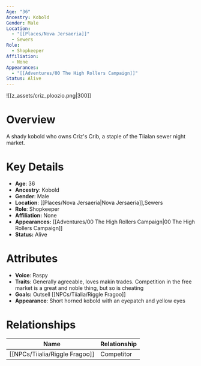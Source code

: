 ```yaml
---
Age: "36"
Ancestry: Kobold
Gender: Male
Location:
  - "[[Places/Nova Jersaeria]]"
  - Sewers
Role:
  - Shopkeeper
Affiliation:
  - None
Appearances:
  - "[[Adventures/00 The High Rollers Campaign]]"
Status: Alive
---
```

![[z_assets/criz_ploozio.png|300]]

# Overview
A shady kobold who owns Criz's Crib, a staple of the Tiialan sewer night market.

# Key Details
- **Age**: 36
- **Ancestry**: Kobold
- **Gender**: Male
- **Location**: [[Places/Nova Jersaeria\|Nova Jersaeria]],Sewers
- **Role**: Shopkeeper
- **Affiliation:** None
- **Appearances:** [[Adventures/00 The High Rollers Campaign\|00 The High Rollers Campaign]]
- **Status:** Alive

# Attributes
- **Voice**: Raspy
- **Traits**: Generally agreeable, loves makin trades. Competition in the free market is a great and noble thing, but so is cheating
- **Goals:** Outsell [[NPCs/Tiialia/Riggle Fragoo]]
- **Appearance**: Short horned kobold with an eyepatch and yellow eyes

# Relationships

| Name              | Relationship |
| ----------------- | ------------ |
| [[NPCs/Tiialia/Riggle Fragoo]] | Competitor   |
